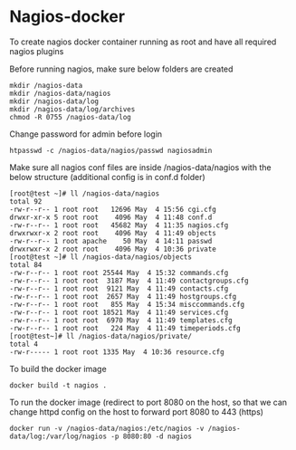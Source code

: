 # Nagios-docker
To create nagios docker container running as root and have all required nagios plugins

Before running nagios, make sure below folders are created
```
mkdir /nagios-data
mkdir /nagios-data/nagios
mkdir /nagios-data/log
mkdir /nagios-data/log/archives
chmod -R 0755 /nagios-data/log
```

Change password for admin before login
```
htpasswd -c /nagios-data/nagios/passwd nagiosadmin
```
Make sure all nagios conf files are inside /nagios-data/nagios with the below structure (additional config is in conf.d folder)
```
[root@test ~]# ll /nagios-data/nagios
total 92
-rw-r--r-- 1 root root   12696 May  4 15:56 cgi.cfg
drwxr-xr-x 5 root root    4096 May  4 11:48 conf.d
-rw-r--r-- 1 root root   45682 May  4 11:35 nagios.cfg
drwxrwxr-x 2 root root    4096 May  4 11:49 objects
-rw-r--r-- 1 root apache    50 May  4 14:11 passwd
drwxrwxr-x 2 root root    4096 May  4 10:36 private
[root@test ~]# ll /nagios-data/nagios/objects
total 84
-rw-r--r-- 1 root root 25544 May  4 15:32 commands.cfg
-rw-r--r-- 1 root root  3187 May  4 11:49 contactgroups.cfg
-rw-r--r-- 1 root root  9121 May  4 11:49 contacts.cfg
-rw-r--r-- 1 root root  2657 May  4 11:49 hostgroups.cfg
-rw-r--r-- 1 root root   855 May  4 15:34 misccommands.cfg
-rw-r--r-- 1 root root 18521 May  4 11:49 services.cfg
-rw-r--r-- 1 root root  6970 May  4 11:49 templates.cfg
-rw-r--r-- 1 root root   224 May  4 11:49 timeperiods.cfg
[root@test~]# ll /nagios-data/nagios/private/
total 4
-rw-r----- 1 root root 1335 May  4 10:36 resource.cfg
```
To build the docker image
```
docker build -t nagios .
```
To run the docker image
(redirect to port 8080 on the host, so that we can change httpd config on the host to forward port 8080 to 443 (https)
```
docker run -v /nagios-data/nagios:/etc/nagios -v /nagios-data/log:/var/log/nagios -p 8080:80 -d nagios
```
